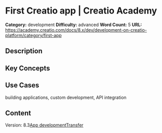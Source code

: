 # First Creatio app | Creatio Academy

**Category:** development **Difficulty:** advanced **Word Count:** 5 **URL:**
https://academy.creatio.com/docs/8.x/dev/development-on-creatio-platform/category/first-app

## Description

## Key Concepts

## Use Cases

building applications, custom development, API integration

## Content

Version:
8.3[App development](/docs/8.x/dev/development-on-creatio-platform/category/app-development)[Transfer](/docs/8.x/dev/development-on-creatio-platform/getting-started/first-app/transfer-application)
